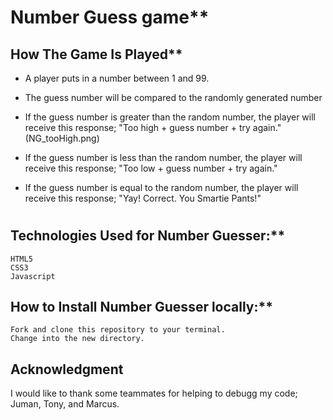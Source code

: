   

# Number Guess game**

   ## How The Game Is Played**
- A player puts in a number between 1 and 99. 
- The guess number will be compared to the randomly generated number
- If the guess number is greater than the random number, the player will    
  receive this response;  "Too high + guess number + try again."
     (NG_tooHigh.png)

- If the guess number is less than the random number, the player will 
  receive this response; "Too low  + guess number + try again."
- If the guess number is  equal to the random number, the player will 
  receive this response; "Yay! Correct.  You Smartie Pants!"

  # 

 ## Technologies Used for Number Guesser:**
    HTML5
    CSS3
    Javascript

 ## How to Install Number Guesser locally:**
    Fork and clone this repository to your terminal.
    Change into the new directory.

 ## Acknowledgment
   I would like to thank some teammates for helping to debugg my code; Juman, Tony, and Marcus.
